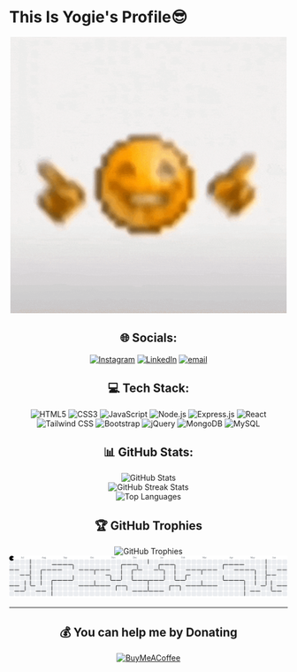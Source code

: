 
# This Is Yogie's Profile😎
<div align="center">
  <img src="./img/pode-pode-pode.gif" alt="Coding GIF" width="500" />
  
## 🌐 Socials:
  [![Instagram](https://img.shields.io/badge/Instagram-%23E4405F.svg?logo=Instagram&logoColor=white)](https://instagram.com/yogie_ai) 
  [![LinkedIn](https://img.shields.io/badge/LinkedIn-%230077B5.svg?logo=linkedin&logoColor=white)](https://linkedin.com/in/yogie-aditiya) 
  [![email](https://img.shields.io/badge/Email-D14836?logo=gmail&logoColor=white)](mailto:yogieaditiya976@gmail.com) 

## 💻 Tech Stack:
<div align="center">
  <img src="https://img.shields.io/badge/HTML5-E34F26?style=for-the-badge&logo=html5&logoColor=white" alt="HTML5" />
  <img src="https://img.shields.io/badge/CSS3-1572B6?style=for-the-badge&logo=css3&logoColor=white" alt="CSS3" />
  <img src="https://img.shields.io/badge/JavaScript-F7DF1E?style=for-the-badge&logo=javascript&logoColor=black" alt="JavaScript" />
  <img src="https://img.shields.io/badge/Node.js-43853D?style=for-the-badge&logo=node.js&logoColor=white" alt="Node.js" />
  <img src="https://img.shields.io/badge/Express.js-404D59?style=for-the-badge&logo=express&logoColor=white" alt="Express.js" />
  <img src="https://img.shields.io/badge/React-20232A?style=for-the-badge&logo=react&logoColor=61DAFB" alt="React" />
  <img src="https://img.shields.io/badge/Tailwind_CSS-38B2AC?style=for-the-badge&logo=tailwind-css&logoColor=white" alt="Tailwind CSS" />
  <img src="https://img.shields.io/badge/Bootstrap-563D7C?style=for-the-badge&logo=bootstrap&logoColor=white" alt="Bootstrap" />
  <img src="https://img.shields.io/badge/jQuery-0769AD?style=for-the-badge&logo=jquery&logoColor=white" alt="jQuery" />
  <img src="https://img.shields.io/badge/MongoDB-4EA94B?style=for-the-badge&logo=mongodb&logoColor=white" alt="MongoDB" />
  <img src="https://img.shields.io/badge/MySQL-00000F?style=for-the-badge&logo=mysql&logoColor=white" alt="MySQL" />
</div>

## 📊 GitHub Stats:
<div align="center">
  <img src="https://github-readme-stats.vercel.app/api?username=yogieeeeee&theme=radical&hide_border=false&include_all_commits=true&count_private=true" alt="GitHub Stats" />
  <br/>
  <img src="https://github-readme-streak-stats.herokuapp.com/?user=yogieeeeee&theme=radical&hide_border=false" alt="GitHub Streak Stats" />
  <br/>
  <img src="https://github-readme-stats.vercel.app/api/top-langs/?username=yogieeeeee&theme=radical&hide_border=false&layout=compact" alt="Top Languages" />
</div>

## 🏆 GitHub Trophies
<div align="center">
  <img src="https://github-profile-trophy.vercel.app/?username=yogieeeeee&theme=radical&no-frame=false&no-bg=true&margin-w=4" alt="GitHub Trophies" />
</div>
<picture>
  <source media="(prefers-color-scheme: dark)" srcset="https://raw.githubusercontent.com/yogieeeeee/yogieeeeee/output/pacman-contribution-graph-dark.svg">
  <source media="(prefers-color-scheme: light)" srcset="https://raw.githubusercontent.com/yogieeeeee/yogieeeeee/output/pacman-contribution-graph.svg">
  <img alt="pacman contribution graph" src="https://raw.githubusercontent.com/yogieeeeee/yogieeeeee/output/pacman-contribution-graph.svg">
</picture>

---
  ## 💰 You can help me by Donating
  [![BuyMeACoffee](https://img.shields.io/badge/Buy%20Me%20a%20Coffee-ffdd00?style=for-the-badge&logo=buy-me-a-coffee&logoColor=black)](buymeacoffee.com/yogieaditiya) 
</div>
